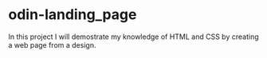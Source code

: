 # odin-landing_page
In this project I will demostrate my knowledge of HTML and CSS by creating a web page from a design.